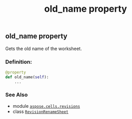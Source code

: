 ﻿---
title: old_name property
second_title: Aspose.Cells for Python via .NET API References
description: 
type: docs
weight: 50
url: /aspose.cells.revisions/revisionrenamesheet/old_name/
is_root: false
---

## old_name property


Gets the old name of the worksheet.
### Definition:
```python
@property
def old_name(self):
    ...
```

### See Also
* module [`aspose.cells.revisions`](../../)
* class [`RevisionRenameSheet`](/cells/python-net/aspose.cells.revisions/revisionrenamesheet)
